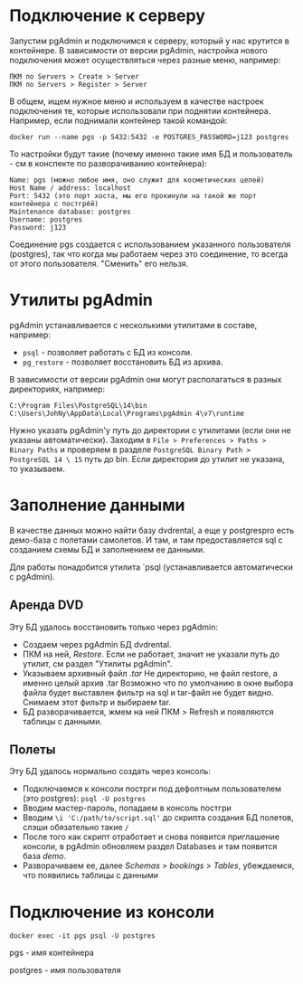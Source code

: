 # Подключение к серверу

Запустим pgAdmin и подключимся к серверу, который у нас крутится в контейнере. В зависимости от версии pgAdmin, настройка нового подключения может осуществляться через разные меню, например:

```
ПКМ по Servers > Create > Server
ПКМ по Servers > Register > Server
```

В общем, ищем нужное меню и используем в качестве настроек подключения те, которые использовали при поднятии контейнера. Например, если поднимали контейнер такой командой:

```
docker run --name pgs -p 5432:5432 -e POSTGRES_PASSWORD=j123 postgres
```

То настройки будут такие (почему именно такие имя БД и пользователь - см в конспекте по разворачиванию контейнера):

```
Name: pgs (можно любое имя, оно служит для косметических целей)
Host Name / address: localhost
Port: 5432 (это порт хоста, мы его прокинули на такой же порт контейнера с постгрёй)
Maintenance database: postgres
Username: postgres
Password: j123
```

Соединение pgs создается с использованием указанного пользователя (postgres), так что когда мы работаем через это соединение, то всегда от этого пользователя. "Сменить" его нельзя.

# Утилиты pgAdmin

pgAdmin устанавливается с несколькими утилитами в составе, например:

* `psql` - позволяет работать с БД из консоли.
* `pg_restore` - позволяет восстановить БД из архива.

В зависимости от версии pgAdmin они могут располагаться в разных директориях, например:

```
C:\Program Files\PostgreSQL\14\bin
C:\Users\JohNy\AppData\Local\Programs\pgAdmin 4\v7\runtime
```

Нужно указать pgAdmin'у путь до директории с утилитами (если они не указаны автоматически). Заходим в `File > Preferences > Paths > Binary Paths` и проверяем в разделе `PostgreSQL Binary Path > PostgreSQL 14 \ 15` путь до bin. Если директория до утилит не указана, то указываем.

# Заполнение данными

В качестве данных можно найти базу dvdrental, а еще у postgrespro есть демо-база с полетами самолетов. И там, и там предоставляется sql с созданием схемы БД и заполнением ее данными.

Для работы понадобится утилита `psql (устанавливается автоматически с pgAdmin).

## Аренда DVD

Эту БД удалось восстановить только через pgAdmin:

* Создаем через pgAdmin БД dvdrental.
* ПКМ на ней, *Restore*. Если не работает, значит не указали путь до утилит, см раздел "Утилиты pgAdmin".
* Указываем архивный файл *.tar* Не директорию, не файл restore, а именно целый архив .tar Возможно что по умолчанию в окне выбора файла будет выставлен фильтр на sql и tar-файл не будет видно. Снимаем этот фильтр и выбираем tar.
* БД разворачивается, жмем на ней ПКМ > Refresh и появляются таблицы с данными.

## Полеты

Эту БД удалось нормально создать через консоль:

* Подключаемся к консоли пострги под дефолтным пользователем (это postgres): `psql -U postgres`
* Вводим мастер-пароль, попадаем в консоль постгри
* Вводим `\i 'C:/path/to/script.sql'` до скрипта создания БД полетов, слэши обязательно такие `/` 
* После того как скрипт отработает и снова появится приглашение консоли, в pgAdmin обновляем раздел Databases и там появится база *demo*.
* Разворачиваем ее, далее *Schemas > bookings > Tables*, убеждаемся, что появились таблицы с данными





# Подключение из консоли

```
docker exec -it pgs psql -U postgres
```

pgs - имя контейнера

postgres - имя пользователя